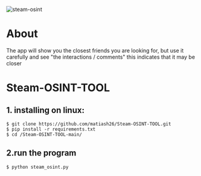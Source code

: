 ![steam-osint](https://raw.githubusercontent.com/matiash26/Steam-OSINT-TOOL/main/img/23.png)

# About
The app will show you the closest friends you are looking for, but use it carefully and see "the interactions / comments" this indicates that it may be closer

# Steam-OSINT-TOOL
## 1. installing on linux:
 ```
 $ git clone https://github.com/matiash26/Steam-OSINT-TOOL.git
 $ pip install -r requirements.txt
 $ cd /Steam-OSINT-TOOL-main/
 ```
 
 
## 2.run the program
 ```
 $ python steam_osint.py
 ```

